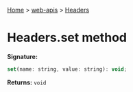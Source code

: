 <!-- docId=web-apis.headers.set -->

[Home](./index.md) &gt; [web-apis](./web-apis.md) &gt; [Headers](./web-apis.headers.md)

# Headers.set method


**Signature:**
```javascript
set(name: string, value: string): void;
```
**Returns:** `void`

